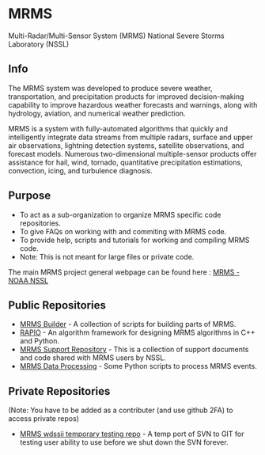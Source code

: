 # MRMS
Multi-Radar/Multi-Sensor System (MRMS) National Severe Storms Laboratory (NSSL)

## Info
The MRMS system was developed to produce severe weather, transportation, and precipitation products for improved decision-making capability to improve hazardous weather forecasts and warnings, along with hydrology, aviation, and numerical weather prediction.

MRMS is a system with fully-automated algorithms that quickly and intelligently integrate data streams from multiple radars, surface and upper air observations, lightning detection systems, satellite observations, and forecast models. Numerous two-dimensional multiple-sensor products offer assistance for hail, wind, tornado, quantitative precipitation estimations, convection, icing, and turbulence diagnosis.

## Purpose
- To act as a sub-organization to organize MRMS specific code repositories.
- To give FAQs on working with and commiting with MRMS code.
- To provide help, scripts and tutorials for working and compiling MRMS code.
- Note: This is not meant for large files or private code.

The main MRMS project general webpage can be found here : [MRMS - NOAA NSSL](https://www.nssl.noaa.gov/projects/mrms/)

## Public Repositories
- [MRMS Builder](https://github.com/NOAA-National-Severe-Storms-Laboratory/MRMS-Builder) - A collection of scripts for building parts of MRMS.
- [RAPIO](https://github.com/retoomey/RAPIO) - An algorithm framework for designing MRMS algorithms in C++ and Python.
- [MRMS Support Repository](https://github.com/NOAA-National-Severe-Storms-Laboratory/mrms-support) - This is a collection of support documents and code shared with MRMS users by NSSL. 
- [MRMS Data Processing](https://github.com/NOAA-National-Severe-Storms-Laboratory/MRMS-data-processing) - Some Python scripts to process MRMS events.

## Private Repositories
(Note: You have to be added as a contributer (and use github 2FA) to access private repos)
- [MRMS wdssii temporary testing repo](https://github.com/NOAA-National-Severe-Storms-Laboratory/mrms-wdssii-test) - A temp port of SVN to GIT for testing user ability to use before we shut down the SVN forever.


